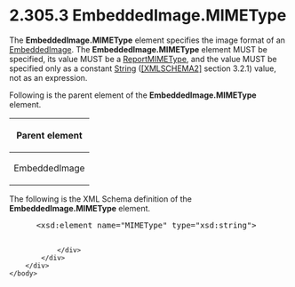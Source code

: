 <html dir="LTR" xmlns:mshelp="http://msdn.microsoft.com/mshelp" xmlns:ddue="http://ddue.schemas.microsoft.com/authoring/2003/5" xmlns:xlink="http://www.w3.org/1999/xlink" xmlns:tool="http://www.microsoft.com/tooltip">
    <head>
        <meta http-equiv="Content-Type" content="text/html; CHARSET=utf-8"></meta>
        <meta name="save" content="history"></meta>
        <title>2.305.3 EmbeddedImage.MIMEType</title>
        <xml>
            <mshelp:toctitle title="2.305.3 EmbeddedImage.MIMEType"></mshelp:toctitle>
            <mshelp:rltitle title="[MS-RDL]: EmbeddedImage.MIMEType"></mshelp:rltitle>
            <mshelp:keyword index="A" term="83a812fd-0959-410e-ba65-7929435ca6d7"></mshelp:keyword>
            <mshelp:attr name="DCSext.ContentType" value="open specification"></mshelp:attr>
            <mshelp:attr name="AssetID" value="83a812fd-0959-410e-ba65-7929435ca6d7"></mshelp:attr>
            <mshelp:attr name="TopicType" value="kbRef"></mshelp:attr>
            <mshelp:attr name="DCSext.Title" value="[MS-RDL]: EmbeddedImage.MIMEType" />
        </xml>
    </head>
    <body>
        <div id="header">
            <h1 class="heading">2.305.3 EmbeddedImage.MIMEType</h1>
        </div>
        <div id="mainSection">
            <div id="mainBody">
                <div id="allHistory" class="saveHistory"></div>
                <div id="sectionSection0" class="section" name="collapseableSection">
                    

<p>The <b>EmbeddedImage.MIMEType</b> element specifies the
image format of an <a href="6cdb345a-b502-4eee-84fd-de5ccf2a40e7.md">EmbeddedImage</a>.
The <b>EmbeddedImage.MIMEType</b> element MUST be specified, its value MUST be
a <a href="7e89fcbb-b433-48dd-819c-14d70e3b45bf.md">ReportMIMEType</a>, and
the value MUST be specified only as a constant <a href="1ed81ef3-a683-45e3-aaad-bd2bbe71bc3d.md">String</a> (<a href="https://go.microsoft.com/fwlink/?LinkId=90610">[XMLSCHEMA2]</a> section
3.2.1) value, not as an expression.</p>

<p>Following is the parent element of the <b>EmbeddedImage.MIMEType</b>
element.</p>

<table>
 <thead>
  <tr>
   <th>
   <p>Parent element</p>
   </th>
  </tr>
 </thead>
 <tr>
  <td>
  <p>EmbeddedImage</p>
  </td>
 </tr>
</table>

<p>The following is the XML Schema definition of the <b>EmbeddedImage.MIMEType</b>
element.</p>

<dl>
<dd>
<div><pre> &lt;xsd:element name=&quot;MIMEType&quot; type=&quot;xsd:string&quot;&gt;
  
</pre></div>
</dd></dl>


                </div>
            </div>
        </div>
    </body>
</html>